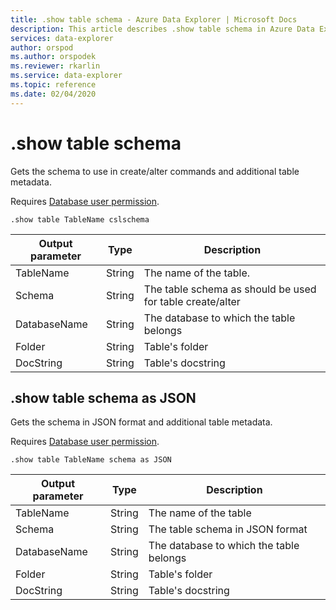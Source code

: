 ```yaml
---
title: .show table schema - Azure Data Explorer | Microsoft Docs
description: This article describes .show table schema in Azure Data Explorer.
services: data-explorer
author: orspod
ms.author: orspodek
ms.reviewer: rkarlin
ms.service: data-explorer
ms.topic: reference
ms.date: 02/04/2020
---
```

# .show table schema

Gets the schema to use in create/alter commands and additional table metadata.

Requires [Database user permission](../management/access-control/role-based-authorization.md).

```kusto
.show table TableName cslschema 
```

| Output parameter | Type   | Description                                               |
|------------------|--------|-----------------------------------------------------------|
| TableName        | String | The name of the table.                                    |
| Schema           | String | The table schema as should be used for table create/alter |
| DatabaseName     | String | The database to which the table belongs                   |
| Folder           | String | Table's folder                                            |
| DocString        | String | Table's docstring                                         |


## .show table schema as JSON

Gets the schema in JSON format and additional table metadata.

Requires [Database user permission](../management/access-control/role-based-authorization.md).

```kusto
.show table TableName schema as JSON
```

| Output parameter | Type   | Description                             |
|------------------|--------|-----------------------------------------|
| TableName        | String | The name of the table                   |
| Schema           | String | The table schema in JSON format         |
| DatabaseName     | String | The database to which the table belongs |
| Folder           | String | Table's folder                          |
| DocString        | String | Table's docstring                       |
